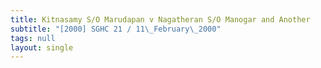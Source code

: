 ```yaml
---
title: Kitnasamy S/O Marudapan v Nagatheran S/O Manogar and Another
subtitle: "[2000] SGHC 21 / 11\_February\_2000"
tags: null
layout: single
---
```



